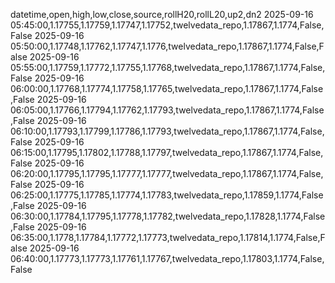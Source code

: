 datetime,open,high,low,close,source,rollH20,rollL20,up2,dn2
2025-09-16 05:45:00,1.17755,1.17759,1.17747,1.17752,twelvedata_repo,1.17867,1.1774,False,False
2025-09-16 05:50:00,1.17748,1.17762,1.17747,1.1776,twelvedata_repo,1.17867,1.1774,False,False
2025-09-16 05:55:00,1.17759,1.17772,1.17755,1.17768,twelvedata_repo,1.17867,1.1774,False,False
2025-09-16 06:00:00,1.17768,1.17774,1.17758,1.17765,twelvedata_repo,1.17867,1.1774,False,False
2025-09-16 06:05:00,1.17766,1.17794,1.17762,1.17793,twelvedata_repo,1.17867,1.1774,False,False
2025-09-16 06:10:00,1.17793,1.17799,1.17786,1.17793,twelvedata_repo,1.17867,1.1774,False,False
2025-09-16 06:15:00,1.17795,1.17802,1.17788,1.17797,twelvedata_repo,1.17867,1.1774,False,False
2025-09-16 06:20:00,1.17795,1.17795,1.17777,1.17777,twelvedata_repo,1.17867,1.1774,False,False
2025-09-16 06:25:00,1.17775,1.17785,1.17774,1.17783,twelvedata_repo,1.17859,1.1774,False,False
2025-09-16 06:30:00,1.17784,1.17795,1.17778,1.17782,twelvedata_repo,1.17828,1.1774,False,False
2025-09-16 06:35:00,1.1778,1.17784,1.17772,1.17773,twelvedata_repo,1.17814,1.1774,False,False
2025-09-16 06:40:00,1.17773,1.17773,1.17761,1.17767,twelvedata_repo,1.17803,1.1774,False,False
